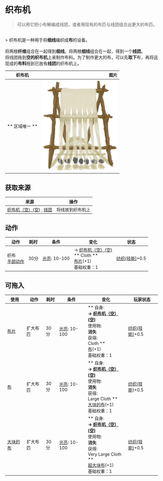 # 织布机  
> 可以用它把小布解编成线团，或者用现有的布匹与线团组合出更大的布匹。  
<br>  
> 织布机是一种用于将<b>细线</b>编织成<b>布</b>的设备。<br><br>将两根<b>纤维</b>组合在一起得到<b>细线</b>。将两根<b>细线</b>组合在一起，得到一个<b>线团</b>。<br>将线团拖到<b>空的织布机</b>上来制作布料。为了制作更大的布，可以先<b>取下</b>布，再将这现成的<b>布料</b>拖到已放有<b>线团</b>的织布机上。  
  
  织布机  |   图片   
 ----  |  ----:   
 ** 区域唯一 **  |  <img decoding="async" src="Sprite/LoomCloth.png" href="a.md" style="max-width:300px;max-height:300px;">   
  
## 获取来源  
来源  |  操作  
----  |  ----  
[织布机（空）(空)](LoomEmpty.md) , [线团](YarnFiber.md)  |  将线放到织布机上  
## 动作  
动作  |  耗时  |  条件  |  变化  |  状态  
----  |  ----  |  ----  |  ----  |  ----  
织布<br>[手部动作](HandAction.md)  |  30分  |  [光亮](Light.md): 10-100  |  → [织布机（空）(空)](LoomEmpty.md)<br>** Cloth **<br>  [布片](ClothSmall.md)(+1)<br>基础权重：1<br>  |  [纺织(技能)](Skill_Tailoring.md)+0.5  
## 可拖入  
使用  |  动作  |  耗时  |  条件  |  变化  |  玩家状态  
----  |  ----  |  ----  |  ----  |  ----  |  ----  
[布片](ClothSmall.md)  |  扩大布匹  |  30分  |  [光亮](Light.md): 10-100  |  ** 自身: **<br>→ [织布机（空）(空)](LoomEmpty.md)<br>** 使用物: **<br>消失<br>** 获得: **<br>** Cloth **<br>  [布](Cloth.md)(+1)<br>基础权重：1<br>  |  [纺织(技能)](Skill_Tailoring.md)+0.5  
[布](Cloth.md)  |  扩大布匹  |  30分  |  [光亮](Light.md): 10-100  |  ** 自身: **<br>→ [织布机（空）(空)](LoomEmpty.md)<br>** 使用物: **<br>消失<br>** 获得: **<br>** Large Cloth **<br>  [大块的布](ClothLarge.md)(+1)<br>基础权重：1<br>  |  [纺织(技能)](Skill_Tailoring.md)+0.5  
[大块的布](ClothLarge.md)  |  扩大布匹  |  30分  |  [光亮](Light.md): 10-100  |  ** 自身: **<br>→ [织布机（空）(空)](LoomEmpty.md)<br>** 使用物: **<br>消失<br>** 获得: **<br>** Very Large Cloth **<br>  [超大块布](ClothVeryLarge.md)(+1)<br>基础权重：1<br>  |  [纺织(技能)](Skill_Tailoring.md)+0.5  
